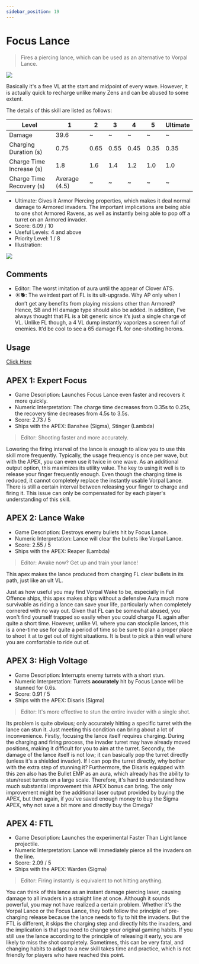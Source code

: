 ```yaml
---
sidebar_position: 19
---
```


# Focus Lance

> Fires a piercing lance, which can be used as an alternative to Vorpal Lance.

<img src="/terms/FL.png" style={{zoom:0.85}}/>

Basically it's a free VL at the start and midpoint of every wave. However, it is actually quick to recharge unlike many Zens and can be abused to some extent.

The details of this skill are listed as follows:

| Level                    | 1             | 2    | 3    | 4    | 5    | Ultimate |
| ------------------------ | ------------- | ---- | ---- | ---- | ---- | -------- |
| Damage                   | 39.6          | ~    | ~    | ~    | ~    | ~        |
| Charging Duration (s)    | 0.75          | 0.65 | 0.55 | 0.45 | 0.35 | 0.35     |
| Charge Time Increase (s) | 1.8           | 1.6  | 1.4  | 1.2  | 1.0  | 1.0      |
| Charge Time Recovery (s) | Average (4.5) | ~    | ~    | ~    | ~    | ~        |

- Ultimate: Gives it Armor Piercing properties, which makes it deal normal damage to Armored invaders. The important implications are being able to one shot Armored Ravens, as well as instantly being able to pop off a turret on an Armored invader.
- Score: 6.09 / 10
- Useful Levels: 4 and above
- Priority Level: 1 / 8
- Illustration:

<img src="/skills/fl.gif" style={{zoom:1}}/>

## Comments

- Editor: The worst imitation of aura until the appear of Clover ATS.
- ☀🐕: The weirdest part of FL is its ult-upgrade. Why AP only when I don’t get any benefits from playing missions other than Armored? Hence, SB and HI damage type should also be added. In addition, I’ve always thought that FL is a bit generic since it’s just a single charge of VL. Unlike FL though, a 4 VL dump instantly vaporizes a screen full of enemies. It’d be cool to see a 65 damage FL for one-shotting herons.

## Usage

[Click Here](https://gamefaqs.gamespot.com/iphone/193681-phoenix-ii/faqs/76704/zens#focus-lance)

## APEX 1: Expert Focus

- Game Description: Launches Focus Lance even faster and recovers it more quickly.
- Numeric Interpretation: The charge time decreases from 0.35s to 0.25s, the recovery time decreases from 4.5s to 3.5s.
- Score: 2.73 / 5
- Ships with the APEX: Banshee (Sigma), Stinger (Lambda)

> Editor: Shooting faster and more accurately.

Lowering the firing interval of the lance is enough to allow you to use this skill more frequently. Typically, the usage frequency is once per wave, but with the APEX, you can even use it twice in one wave. As an additional output option, this maximizes its utility value. The key to using it well is to release your finger frequently enough. Even though the charging time is reduced, it cannot completely replace the instantly usable Vorpal Lance. There is still a certain interval between releasing your finger to charge and firing it. This issue can only be compensated for by each player's understanding of this skill.

## APEX 2: Lance Wake

- Game Description: Destroys enemy bullets hit by Focus Lance.
- Numeric Interpretation: Lance will clear the bullets like Vorpal Lance.
- Score: 2.55 / 5
- Ships with the APEX: Reaper (Lambda)

> Editor: Awake now? Get up and train your lance!

This apex makes the lance produced from charging FL clear bullets in its path, just like an ult VL.

Just as how useful you may find Vorpal Wake to be, especially in Full Offence ships, this apex makes ships without a defensive Aura much more survivable as riding a lance can save your life, particularly when completely cornered with no way out. Given that FL can be somewhat abused, you won't find yourself trapped so easily when you could charge FL again after quite a short time. However, unlike VL where you can stockpile lances, this is a one-time use for quite a period of time so be sure to plan a proper place to shoot it at to get out of ttight situations. It is best to pick a thin wall where you are comfortable to ride out of.

## APEX 3: High Voltage

- Game Description: Interrupts enemy turrets with a short stun.
- Numeric Interpretation: Turrets **accurately** hit by Focus Lance will be stunned for 0.6s.
- Score: 0.91 / 5
- Ships with the APEX: Disaris (Sigma)

> Editor: It's more effective to stun the entire invader with a single shot.

Its problem is quite obvious; only accurately hitting a specific turret with the lance can stun it. Just meeting this condition can bring about a lot of inconvenience. Firstly, focusing the lance itself requires charging. During the charging and firing process, the invader turret may have already moved positions, making it difficult for you to aim at the turret. Secondly, the damage of the lance itself is not low; it can basically pop the turret directly (unless it's a shielded invader). If I can pop the turret directly, why bother with the extra step of stunning it? Furthermore, the Disaris equipped with this zen also has the Bullet EMP as an aura, which already has the ability to stun/reset turrets on a large scale. Therefore, it's hard to understand how much substantial improvement this APEX bonus can bring. The only improvement might be the additional laser output provided by buying the APEX, but then again, if you've saved enough money to buy the Sigma APEX, why not save a bit more and directly buy the Omega?

## APEX 4: FTL

- Game Description: Launches the experimental Faster Than Light lance projectile.
- Numeric Interpretation: Lance will immediately pierce all the invaders on the line.
- Score: 2.09 / 5
- Ships with the APEX: Warden (Sigma)

> Editor: Firing instantly is equivalent to not hitting anything.

You can think of this lance as an instant damage piercing laser, causing damage to all invaders in a straight line at once. Although it sounds powerful, you may not have realized a certain problem. Whether it's the Vorpal Lance or the Focus Lance, they both follow the principle of pre-charging release because the lance needs to fly to hit the invaders. But the FTL is different, it skips the charging step and directly hits the invaders, and the implication is that you need to change your original gaming habits. If you still use the lance according to the principle of releasing it early, you are likely to miss the shot completely. Sometimes, this can be very fatal, and changing habits to adapt to a new skill takes time and practice, which is not friendly for players who have reached this point.

